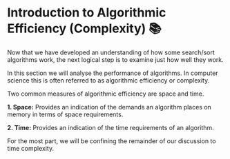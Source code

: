 # Introduction to Algorithmic Efficiency (Complexity) 📚 

Now that we have developed an understanding of how some search/sort algorithms work, the next logical step is to examine just how well they work. 

In this section we will analyse the performance of algorithms. In computer science this is often referred to as algorithmic efficiency or complexity.


Two common measures of algorithmic efficiency are space and time.

**1. Space:** Provides an indication of the demands an algorithm places on memory in terms of space requirements.

**2. Time:**  Provides an indication of the time requirements of an algorithm.

For the most part, we will be confining the remainder of our discussion to time complexity.


